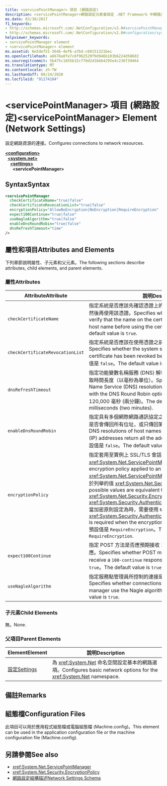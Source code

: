 ```yaml
---
title: <servicePointManager> 項目 (網路設定)
description: <servicePointManager>網路設定元素會設定 .NET Framework 中網路資源選項的連接。
ms.date: 03/30/2017
f1_keywords:
- http://schemas.microsoft.com/.NetConfiguration/v2.0#servicePointManager
- http://schemas.microsoft.com/.NetConfiguration/v2.0#configuration/system.net/settings/servicePointManager
helpviewer_keywords:
- servicePointManager element
- <servicePointManager> element
ms.assetid: 6e5def51-3646-4ef6-a7bd-c69151321bec
ms.openlocfilehash: a6678a8fe7c6f962529f9d946b103b6224d58602
ms.sourcegitcommit: 5b475c1855b32cf78d2d1bbb4295e4c236f39464
ms.translationtype: MT
ms.contentlocale: zh-TW
ms.lasthandoff: 09/24/2020
ms.locfileid: "91174104"
---
```

# <a name="servicepointmanager-element-network-settings"></a><span data-ttu-id="b4c5a-103">\<servicePointManager> 項目 (網路設定)</span><span class="sxs-lookup"><span data-stu-id="b4c5a-103">\<servicePointManager> Element (Network Settings)</span></span>

<span data-ttu-id="b4c5a-104">設定網路資源的連接。</span><span class="sxs-lookup"><span data-stu-id="b4c5a-104">Configures connections to network resources.</span></span>  

[**\<configuration>**](../configuration-element.md)\
&nbsp;&nbsp;[**\<system.net>**](system-net-element-network-settings.md)\
&nbsp;&nbsp;&nbsp;&nbsp;[**\<settings>**](settings-element-network-settings.md)\
&nbsp;&nbsp;&nbsp;&nbsp;&nbsp;&nbsp;**\<servicePointManager>**

## <a name="syntax"></a><span data-ttu-id="b4c5a-105">Syntax</span><span class="sxs-lookup"><span data-stu-id="b4c5a-105">Syntax</span></span>  
  
```xml  
<servicePointManager  
  checkCertificateName="true|false"  
  checkCertificateRevocationList="true|false"  
  encryptionPolicy="AllowNoEncryption|NoEncryption|RequireEncryption"  
  expect100Continue="true|false"  
  useNagleAlgorithm="true|false"  
  enableDnsRoundRobin="true|false"  
  dnsRefreshTimeout="time"  
/>  
```  
  
## <a name="attributes-and-elements"></a><span data-ttu-id="b4c5a-106">屬性和項目</span><span class="sxs-lookup"><span data-stu-id="b4c5a-106">Attributes and Elements</span></span>  

 <span data-ttu-id="b4c5a-107">下列章節說明屬性、子元素和父元素。</span><span class="sxs-lookup"><span data-stu-id="b4c5a-107">The following sections describe attributes, child elements, and parent elements.</span></span>  
  
### <a name="attributes"></a><span data-ttu-id="b4c5a-108">屬性</span><span class="sxs-lookup"><span data-stu-id="b4c5a-108">Attributes</span></span>  
  
|<span data-ttu-id="b4c5a-109">**Attribute**</span><span class="sxs-lookup"><span data-stu-id="b4c5a-109">**Attribute**</span></span>|<span data-ttu-id="b4c5a-110">**說明**</span><span class="sxs-lookup"><span data-stu-id="b4c5a-110">**Description**</span></span>|  
|-------------------|---------------------|  
|`checkCertificateName`|<span data-ttu-id="b4c5a-111">指定系統是否應該先確認憑證上的名稱是否符合伺服器主機名稱，然後再使用該憑證。</span><span class="sxs-lookup"><span data-stu-id="b4c5a-111">Specifies whether the system should verify that the name on the certificate matches the server host name before using the certificate.</span></span> <span data-ttu-id="b4c5a-112">預設值是 `true`。</span><span class="sxs-lookup"><span data-stu-id="b4c5a-112">The default value is `true`.</span></span>|  
|`checkCertificateRevocationList`|<span data-ttu-id="b4c5a-113">指定系統是否應該在使用憑證之前，檢查是否已撤銷憑證。</span><span class="sxs-lookup"><span data-stu-id="b4c5a-113">Specifies whether the system should check whether the certificate has been revoked before using the certificate.</span></span> <span data-ttu-id="b4c5a-114">預設值是 `false`。</span><span class="sxs-lookup"><span data-stu-id="b4c5a-114">The default value is `false`.</span></span>|  
|`dnsRefreshTimeout`|<span data-ttu-id="b4c5a-115">指定功能變數名稱服務 (DNS) 解析與 DNS 迴圈配置資源選項的快取時間長度（以毫秒為單位）。</span><span class="sxs-lookup"><span data-stu-id="b4c5a-115">Specifies how long Domain Name Service (DNS) resolutions are cached in conjunction with the DNS Round Robin option, in milliseconds.</span></span> <span data-ttu-id="b4c5a-116">預設值為 120,000 毫秒 (兩分鐘)。</span><span class="sxs-lookup"><span data-stu-id="b4c5a-116">The default value is 120,000 milliseconds (two minutes).</span></span>|  
|`enableDnsRoundRobin`|<span data-ttu-id="b4c5a-117">指定具有多個網際網路通訊協定之主機名稱的 DNS 解析 (IP) 位址是否會傳回所有位址，或只傳回第一個位址。</span><span class="sxs-lookup"><span data-stu-id="b4c5a-117">Specifies whether DNS resolutions of host names with multiple Internet Protocol (IP) addresses return all the addresses, or just the first one.</span></span> <span data-ttu-id="b4c5a-118">預設值是 `false`。</span><span class="sxs-lookup"><span data-stu-id="b4c5a-118">The default value is `false`.</span></span>|  
|`encryptionPolicy`|<span data-ttu-id="b4c5a-119">指定套用至實例上 SSL/TLS 會話的加密原則 <xref:System.Net.ServicePointManager> 。</span><span class="sxs-lookup"><span data-stu-id="b4c5a-119">Specifies the encryption policy applied to an SSL/TLS session on a <xref:System.Net.ServicePointManager> instance.</span></span> <span data-ttu-id="b4c5a-120">可能的值相當於列舉的值 <xref:System.Net.Security.EncryptionPolicy> 。</span><span class="sxs-lookup"><span data-stu-id="b4c5a-120">The possible values are equivalent to the values for the <xref:System.Net.Security.EncryptionPolicy> enumeration.</span></span> <span data-ttu-id="b4c5a-121"><xref:System.Security.Authentication.CipherAlgorithmType.Null>當加密原則設定為時，需要使用 `NoEncryption` 。</span><span class="sxs-lookup"><span data-stu-id="b4c5a-121">The use of <xref:System.Security.Authentication.CipherAlgorithmType.Null> is required when the encryption policy is set to `NoEncryption`.</span></span> <span data-ttu-id="b4c5a-122">預設值是 `RequireEncryption`。</span><span class="sxs-lookup"><span data-stu-id="b4c5a-122">The default value is `RequireEncryption`.</span></span>|  
|`expect100Continue`|<span data-ttu-id="b4c5a-123">指定 POST 方法是否應預期接收 `100-continue` 來自伺服器的回應。</span><span class="sxs-lookup"><span data-stu-id="b4c5a-123">Specifies whether POST methods should expect to receive a `100-continue` response from the server.</span></span> <span data-ttu-id="b4c5a-124">預設值是 `true`。</span><span class="sxs-lookup"><span data-stu-id="b4c5a-124">The default value is `true`.</span></span>|  
|`useNagleAlgorithm`|<span data-ttu-id="b4c5a-125">指定服務點管理員所控制的連接是否使用 Nagle 演算法。</span><span class="sxs-lookup"><span data-stu-id="b4c5a-125">Specifies whether connections controlled by the service point manager use the Nagle algorithm.</span></span> <span data-ttu-id="b4c5a-126">預設值是 `true`。</span><span class="sxs-lookup"><span data-stu-id="b4c5a-126">The default value is `true`.</span></span>|  
  
### <a name="child-elements"></a><span data-ttu-id="b4c5a-127">子元素</span><span class="sxs-lookup"><span data-stu-id="b4c5a-127">Child Elements</span></span>  

 <span data-ttu-id="b4c5a-128">無。</span><span class="sxs-lookup"><span data-stu-id="b4c5a-128">None.</span></span>  
  
### <a name="parent-elements"></a><span data-ttu-id="b4c5a-129">父項目</span><span class="sxs-lookup"><span data-stu-id="b4c5a-129">Parent Elements</span></span>  
  
|<span data-ttu-id="b4c5a-130">**Element**</span><span class="sxs-lookup"><span data-stu-id="b4c5a-130">**Element**</span></span>|<span data-ttu-id="b4c5a-131">**說明**</span><span class="sxs-lookup"><span data-stu-id="b4c5a-131">**Description**</span></span>|  
|-----------------|---------------------|  
|[<span data-ttu-id="b4c5a-132">設定</span><span class="sxs-lookup"><span data-stu-id="b4c5a-132">Settings</span></span>](settings-element-network-settings.md)|<span data-ttu-id="b4c5a-133">為 <xref:System.Net> 命名空間設定基本的網路選項。</span><span class="sxs-lookup"><span data-stu-id="b4c5a-133">Configures basic network options for the <xref:System.Net> namespace.</span></span>|  
  
## <a name="remarks"></a><span data-ttu-id="b4c5a-134">備註</span><span class="sxs-lookup"><span data-stu-id="b4c5a-134">Remarks</span></span>  
  
## <a name="configuration-files"></a><span data-ttu-id="b4c5a-135">組態檔</span><span class="sxs-lookup"><span data-stu-id="b4c5a-135">Configuration Files</span></span>  

 <span data-ttu-id="b4c5a-136">此項目可以用於應用程式組態檔或電腦組態檔 (Machine.config)。</span><span class="sxs-lookup"><span data-stu-id="b4c5a-136">This element can be used in the application configuration file or the machine configuration file (Machine.config).</span></span>  
  
## <a name="see-also"></a><span data-ttu-id="b4c5a-137">另請參閱</span><span class="sxs-lookup"><span data-stu-id="b4c5a-137">See also</span></span>

- <xref:System.Net.ServicePointManager>
- <xref:System.Net.Security.EncryptionPolicy>
- [<span data-ttu-id="b4c5a-138">網路設定結構描述</span><span class="sxs-lookup"><span data-stu-id="b4c5a-138">Network Settings Schema</span></span>](index.md)
